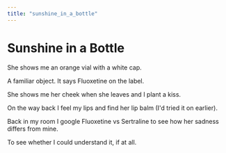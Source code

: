 ```yaml
---
title: "sunshine_in_a_bottle"
---
```


# Sunshine in a Bottle

She shows me an orange vial with a white cap.

A familiar object. It says Fluoxetine on the label.

She shows me her cheek when she leaves and I plant a kiss.

On the way back I feel my lips and find her lip balm (I'd tried it on
earlier).

Back in my room I google Fluoxetine vs Sertraline to see how her sadness
differs from mine.

To see whether I could understand it, if at all.
